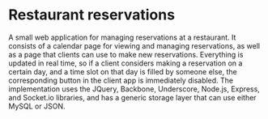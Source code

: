 Restaurant reservations
=======================

A small web application for managing reservations at a restaurant. It consists of a calendar page for viewing and managing reservations, as well as a page that clients can use to make new reservations. Everything is updated in real time, so if a client considers making a reservation on a certain day, and a time slot on that day is filled by someone else, the corresponding button in the client app is immediately disabled. The implementation uses the JQuery, Backbone, Underscore, Node.js, Express, and Socket.io libraries, and has a generic storage layer that can use either MySQL or JSON.
